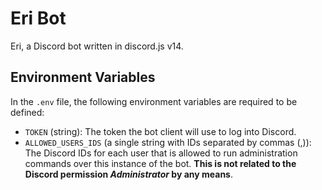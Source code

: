 # Eri Bot

Eri, a Discord bot written in discord.js v14.

## Environment Variables

In the `.env` file, the following environment variables are required to be defined:
- `TOKEN` (string): The token the bot client will use to log into Discord.
- `ALLOWED_USERS_IDS` (a single string with IDs separated by commas (,)): The Discord IDs for each user that is allowed to run administration commands over this instance of the bot. **This is not related to the Discord permission *Administrator* by any means**.
